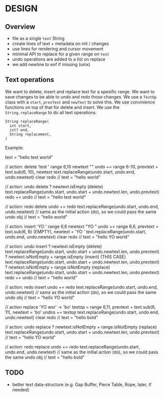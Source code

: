 # DESIGN

## Overview

- file as a single `text` String
- create lines of text + metadata on init / changes
- use lines for rendering and cursor movement
- minimal API to replace for a given range on `text`
- undo operations are added to a list on replace
- we add newline to eof if missing (unix)

## Text operations

We want to delete, insert and replace text for a spesific range.
We want to save changes to be able to undo and redo those changes.
We use a `TextOp` class with a `start`, `prevText` and `newText` to solve this.
We use convinience functions on top of that for delete and insert.
We use the `String.replaceRange` to do all text operations.

```
String replaceRange(
  int start,
  int? end,
  String replacement,
)
````

Example:

text = "hello test world"

// action: delete 'test '
range 6,10 newtext ""
undo += range 6-10, prevtext = text.sub(6, 10), newtext
text.replaceRange(undo.start, undo.end, undo.newtext)
clear redo
// text = "hello world"

// action: undo delete
? newtext.isEmpty (delete)
text.replaceRange(undo.start, undo.start + undo.newtext.len, undo.prevtext)
redo += undo
// text = "hello test world"

// action: redo delete
undo += redo
text.replaceRange(undo.start, undo.end, undo.newtext) // same as the initial action (do), so we could pass the same undo obj
// text = "hello world"

// action: insert 'YO '
range 6,6 newtext "YO "
undo += range 6,6, prevtext = text.sub(6, 6) (EMPTY), newtext = 'YO '
text.replaceRange(undo.start, undo.end, undo.newtext)
clear redo
// text = "hello YO world"

// action: undo insert
? newtext.isEmpty (delete)
text.replaceRange(undo.start, undo.start + undo.newtext.len, undo.prevtext)
? newtext.isNotEmpty + range.isEmpty (insert) (THIS CASE)
text.replaceRange(undo.start, undo.start + undo.newtext.len, undo.prevtext)
? newtext.isNotEmpty + range.isNotEmpty (replace)
text.replaceRange(undo.start, undo.start + undo.newtext.len, undo.prevtext)
redo += undo
// text = "hello world"

// action: redo insert
undo += redo
text.replaceRange(undo.start, undo.end, undo.newtext) // same as the initial action (do), so we could pass the same undo obj
// text = "hello YO world"

// action replace 'YO wor' -> 'bo'
textop = range 6,11, prevtext = text.sub(6, 11), newtext = 'bo'
undos += textop
text.replaceRange(undo.start, undo.end, undo.newtext)
clear redo
// text = "hello bold"

// action: undo replace
? newtext.isNotEmpty + range.isNotEmpty (replace)
text.replaceRange(undo.start, undo.start + undo.newtext.len, undo.prevtext)
// text = "hello YO world"

// action: redo replace
undo += redo
text.replaceRange(undo.start, undo.end, undo.newtext) // same as the initial action (do), so we could pass the same undo obj
// text = "hello bold"

## TODO 

- better text data-structure (e.g. Gap Buffer, Piece Table, Rope, later, if needed)
